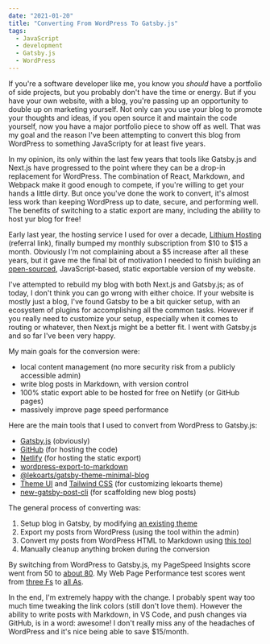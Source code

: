 ```yaml
---
date: "2021-01-20"
title: "Converting From WordPress To Gatsby.js"
tags:
  - JavaScript
  - development
  - Gatsby.js
  - WordPress
---
```


If you're a software developer like me, you know you _should_ have a portfolio of side projects, but you probably don't have the time or energy. But if you have your own website, with a blog, you're passing up an opportunity to double up on marketing yourself. Not only can you use your blog to promote your thoughts and ideas, if you open source it and maintain the code yourself, now you have a major portfolio piece to show off as well. That was my goal and the reason I've been attempting to convert this blog from WordPress to something JavaScripty for at least five years.

In my opinion, its only within the last few years that tools like Gatsby.js and Next.js have progressed to the point where they can be a drop-in replacement for WordPress. The combination of React, Markdown, and Webpack make it good enough to compete, if you're willing to get your hands a little dirty. But once you've done the work to convert, it's almost less work than keeping WordPress up to date, secure, and performing well. The benefits of switching to a static export are many, including the ability to host yur blog for free!

Early last year, the hosting service I used for over a decade, [Lithium Hosting](https://lithiumhosting.com/billing/aff.php?aff=213) (referral link), finally bumped my monthly subscription from $10 to $15 a month. Obviously I’m not complaining about a $5 increase after all these years, but it gave me the final bit of motivation I needed to finish building an [open-sourced](https://github.com/simpixelated/simpixelated.com), JavaScript-based, static exportable version of my website.

I've attempted to rebuild my blog with both Next.js and Gatsby.js; as of today, I don't think you can go wrong with either choice. If your website is mostly just a blog, I've found Gatsby to be a bit quicker setup, with an ecosystem of plugins for accomplishing all the common tasks. However if you really need to customize your setup, especially when it comes to routing or whatever, then Next.js might be a better fit. I went with Gatsby.js and so far I've been very happy.

My main goals for the conversion were:

- local content management (no more security risk from a publicly accessible admin)
- write blog posts in Markdown, with version control
- 100% static export able to be hosted for free on Netlify (or GitHub pages)
- massively improve page speed performance

Here are the main tools that I used to convert from WordPress to Gatsby.js:

- [Gatsby.js](https://www.gatsbyjs.com/docs/) (obviously)
- [GitHub](https://github.com/simpixelated/simpixelated.com) (for hosting the code)
- [Netlify](https://docs.netlify.com/#get-started) (for hosting the static export)
- [wordpress-export-to-markdown](https://github.com/lonekorean/wordpress-export-to-markdown)
- [@lekoarts/gatsby-theme-minimal-blog](https://github.com/LekoArts/gatsby-themes/tree/master/themes/gatsby-theme-minimal-blog)
- [Theme UI](https://theme-ui.com/home) and [Tailwind CSS](https://tailwindcss.com/docs/customizing-colors) (for customizing lekoarts theme)
- [new-gatsby-post-cli](https://github.com/luftywiranda13/new-gatsby-post-cli) (for scaffolding new blog posts)

The general process of converting was:

1. Setup blog in Gatsby, by modifying [an existing theme](https://github.com/LekoArts/gatsby-themes/tree/master/themes/gatsby-theme-minimal-blog)
1. Export my posts from WordPress (using the tool within the admin)
1. Convert my posts from WordPress HTML to Markdown using [this tool](https://github.com/lonekorean/wordpress-export-to-markdown)
1. Manually cleanup anything broken during the conversion

By switching from WordPress to Gatsby.js, my PageSpeed Insights score went from 50 to [about 80](https://developers.google.com/speed/pagespeed/insights/?url=https%3A%2F%2Fsimpixelated.com%2F). My Web Page Performance test scores went from [three Fs](https://webpagetest.org/result/200813_Z5_44a758e1f23a43624841b0d687f06c09/) to [all As](https://webpagetest.org/result/210120_Di6V_b2767bdf7f5f5bdf683d2ab4270c2deb/).

In the end, I'm extremely happy with the change. I probably spent way too much time tweaking the link colors (still don't love them). However the ability to write posts with Markdown, in VS Code, and push changes via GitHub, is in a word: awesome! I don't really miss any of the headaches of WordPress and it's nice being able to save $15/month.
